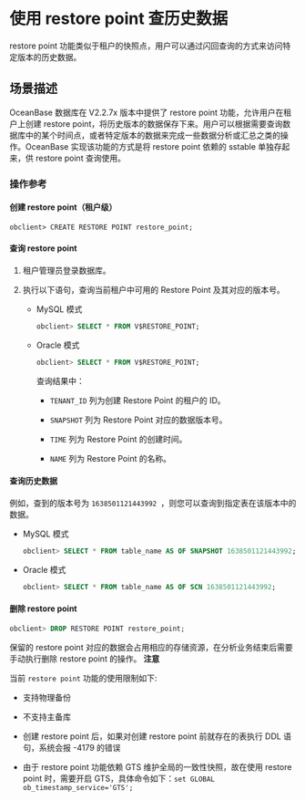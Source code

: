 使用 restore point 查历史数据 
===========================================

restore point 功能类似于租户的快照点，用户可以通过闪回查询的方式来访问特定版本的历史数据。

场景描述 
-------------------------

OceanBase 数据库在 V2.2.7x 版本中提供了 restore point 功能，允许用户在租户上创建 restore point，将历史版本的数据保存下来。用户可以根据需要查询数据库中的某个时间点，或者特定版本的数据来完成一些数据分析或汇总之类的操作。OceanBase 实现该功能的方式是将 restore point 依赖的 sstable 单独存起来，供 restore point 查询使用。

### 操作参考 

#### 创建 restore point（租户级） 

```unknow
obclient> CREATE RESTORE POINT restore_point;
```



#### 查询 restore point 

1. 租户管理员登录数据库。

   

2. 执行以下语句，查询当前租户中可用的 Restore Point 及其对应的版本号。

   * MySQL 模式

     ```sql
     obclient> SELECT * FROM V$RESTORE_POINT;
     ```

     
   
   * Oracle 模式

     ```sql
     obclient> SELECT * FROM V$RESTORE_POINT;
     ```

     

     查询结果中：
     * `TENANT_ID` 列为创建 Restore Point 的租户的 ID。

       
     
     * `SNAPSHOT` 列为 Restore Point 对应的数据版本号。

       
     
     * `TIME` 列为 Restore Point 的创建时间。

       
     
     * `NAME` 列为 Restore Point 的名称。

       
     

     
   

   




#### 查询历史数据 

例如，查到的版本号为 `1638501121443992 `，则您可以查询到指定表在该版本中的数据。

* MySQL 模式

  ```sql
  obclient> SELECT * FROM table_name AS OF SNAPSHOT 1638501121443992;
  ```

  

* Oracle 模式

  ```sql
  obclient> SELECT * FROM table_name AS OF SCN 1638501121443992;
  ```

  




#### 删除 restore point 

```sql
obclient> DROP RESTORE POINT restore_point;
```



保留的 restore point 对应的数据会占用相应的存储资源，在分析业务结束后需要手动执行删除 restore point 的操作。
**注意**



当前 `restore point` 功能的使用限制如下:

* 支持物理备份

  

* 不支持主备库

  

* 创建 restore point 后，如果对创建 restore point 前就存在的表执行 DDL 语句，系统会报 -4179 的错误

  

* 由于 restore point 功能依赖 GTS 维护全局的一致性快照，故在使用 restore point 时，需要开启 GTS，具体命令如下：`set GLOBAL ob_timestamp_service='GTS';`

  




